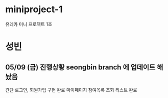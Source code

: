 # miniproject-1
유레카 미니 프로젝트 1조

# 성빈
## 05/09 (금) 진행상황 seongbin branch 에 업데이트 해놨음 
간단 로그인, 회원가입 구현 완료
마이페이지 참여목록 조회 리스트 완료
